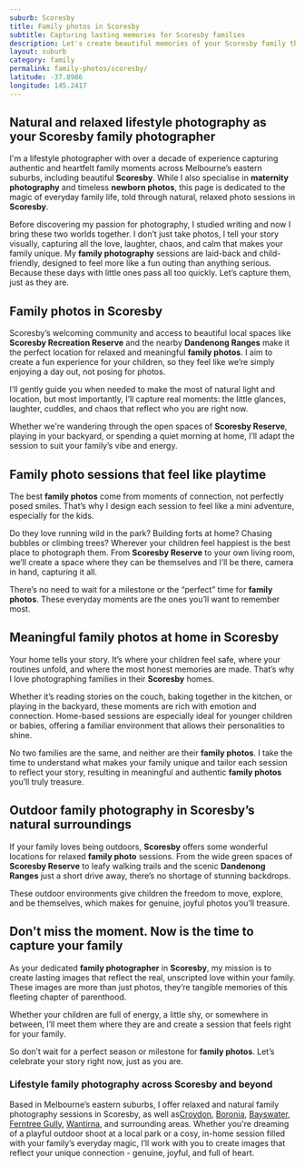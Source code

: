 ```yaml
---
suburb: Scoresby
title: Family photos in Scoresby
subtitle: Capturing lasting memories for Scoresby families
description: Let's create beautiful memories of your Scoresby family that you'll treasure for years to come, either at home or in Scoresby's wonderful outdoor settings.
layout: suburb
category: family
permalink: family-photos/scoresby/
latitude: -37.8986
longitude: 145.2417
---
```


## Natural and relaxed lifestyle photography as your Scoresby family photographer

I'm a lifestyle photographer with over a decade of experience capturing authentic and heartfelt family moments across Melbourne’s eastern suburbs, including beautiful **Scoresby**. While I also specialise in **maternity photography** and timeless **newborn photos**, this page is dedicated to the magic of everyday family life, told through natural, relaxed photo sessions in **Scoresby**.

Before discovering my passion for photography, I studied writing and now I bring these two worlds together. I don’t just take photos, I tell your story visually, capturing all the love, laughter, chaos, and calm that makes your family unique. My **family photography** sessions are laid-back and child-friendly, designed to feel more like a fun outing than anything serious. Because these days with little ones pass all too quickly. Let’s capture them, just as they are.

## Family photos in Scoresby 

Scoresby’s welcoming community and access to beautiful local spaces like **Scoresby Recreation Reserve** and the nearby **Dandenong Ranges** make it the perfect location for relaxed and meaningful **family photos**. I aim to create a fun experience for your children, so they feel like we’re simply enjoying a day out, not posing for photos.

I’ll gently guide you when needed to make the most of natural light and location, but most importantly, I’ll capture real moments: the little glances, laughter, cuddles, and chaos that reflect who you are right now.

Whether we're wandering through the open spaces of **Scoresby Reserve**, playing in your backyard, or spending a quiet morning at home, I’ll adapt the session to suit your family’s vibe and energy.

## Family photo sessions that feel like playtime

The best **family photos** come from moments of connection, not perfectly posed smiles. That’s why I design each session to feel like a mini adventure, especially for the kids.

Do they love running wild in the park? Building forts at home? Chasing bubbles or climbing trees? Wherever your children feel happiest is the best place to photograph them. From **Scoresby Reserve** to your own living room, we’ll create a space where they can be themselves and I’ll be there, camera in hand, capturing it all.

There’s no need to wait for a milestone or the “perfect” time for **family photos**. These everyday moments are the ones you’ll want to remember most.

## Meaningful family photos at home in Scoresby

Your home tells your story. It’s where your children feel safe, where your routines unfold, and where the most honest memories are made. That’s why I love photographing families in their **Scoresby** homes.

Whether it’s reading stories on the couch, baking together in the kitchen, or playing in the backyard, these moments are rich with emotion and connection. Home-based sessions are especially ideal for younger children or babies, offering a familiar environment that allows their personalities to shine.

No two families are the same, and neither are their **family photos**. I take the time to understand what makes your family unique and tailor each session to reflect your story, resulting in meaningful and authentic **family photos** you’ll truly treasure.

## Outdoor family photography in Scoresby’s natural surroundings

If your family loves being outdoors, **Scoresby** offers some wonderful locations for relaxed **family photo** sessions. From the wide green spaces of **Scoresby Reserve** to leafy walking trails and the scenic **Dandenong Ranges** just a short drive away, there’s no shortage of stunning backdrops.

These outdoor environments give children the freedom to move, explore, and be themselves, which makes for genuine, joyful photos you’ll treasure.

## Don't miss the moment. Now is the time to capture your family

As your dedicated **family photographer** in **Scoresby**, my mission is to create lasting images that reflect the real, unscripted love within your family. These images are more than just photos, they’re tangible memories of this fleeting chapter of parenthood.

Whether your children are full of energy, a little shy, or somewhere in between, I’ll meet them where they are and create a session that feels right for your family.

So don’t wait for a perfect season or milestone for **family photos**. Let’s celebrate your story right now, just as you are.

### Lifestyle family photography across Scoresby and beyond

Based in Melbourne’s eastern suburbs, I offer relaxed and natural family photography sessions in Scoresby, as well as[Croydon](/family-photos/croydon/), [Boronia](/family-photos/boronia/), [Bayswater](/family-photos/bayswater/), [Ferntree Gully](/family-photos/ferntree-gully/), [Wantirna](/family-photos/wantirna/), and surrounding areas. Whether you're dreaming of a playful outdoor shoot at a local park or a cosy, in-home session filled with your family’s everyday magic, I’ll work with you to create images that reflect your unique connection - genuine, joyful, and full of heart.
